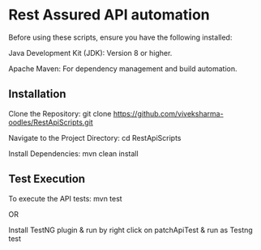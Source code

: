 
# Rest Assured API automation
Before using these scripts, ensure you have the following installed:

Java Development Kit (JDK): Version 8 or higher.​

Apache Maven: For dependency management and build automation.

## Installation
Clone the Repository:
git clone https://github.com/viveksharma-oodles/RestApiScripts.git

Navigate to the Project Directory:
cd RestApiScripts

Install Dependencies:
mvn clean install

## Test Execution

To execute the API tests:
mvn test

OR

Install TestNG plugin & run by right click on patchApiTest & run as Testng test
